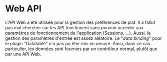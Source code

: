 # Web API

L'API Web a été utilisée pour la gestion des préférences de plat. Il a fallut pas mal chercher car les API fonctinnent sans pouvoir accéder aux paramètres de fonctionnement de l'application (Sessions, ...). Aussi, la gestion des paramètres d'entrée est assez aléatoire. Le "*data binding*" pour le plugin "Datatable" n'a pas pu êter mis en oeuvre. Ainsi, dans ce cas particulier, les données sont fournies par un contrôleur normal, plutôt que par une API Web.